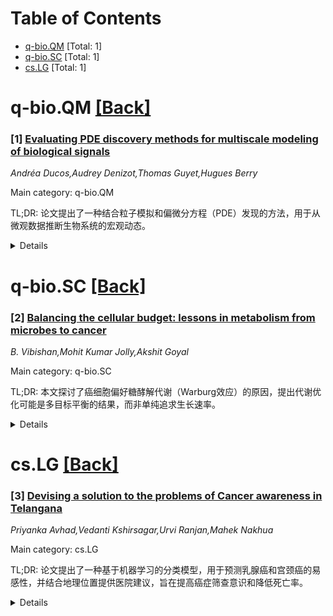 <div id=toc></div>

# Table of Contents

- [q-bio.QM](#q-bio.QM) [Total: 1]
- [q-bio.SC](#q-bio.SC) [Total: 1]
- [cs.LG](#cs.LG) [Total: 1]


<div id='q-bio.QM'></div>

# q-bio.QM [[Back]](#toc)

### [1] [Evaluating PDE discovery methods for multiscale modeling of biological signals](https://arxiv.org/abs/2506.20694)
*Andréa Ducos,Audrey Denizot,Thomas Guyet,Hugues Berry*

Main category: q-bio.QM

TL;DR: 论文提出了一种结合粒子模拟和偏微分方程（PDE）发现的方法，用于从微观数据推断生物系统的宏观动态。


<details>
  <summary>Details</summary>
Motivation: 生物系统具有非线性、多尺度和部分未知的物理特性，难以直接表征其行为。研究旨在通过PDE发现填补微观与宏观之间的尺度鸿沟。

Method: 结合粒子模拟和PDE发现框架，评估五种PDE发现方法在钙扩散模拟中的表现。

Result: 部分方法能准确恢复扩散项，表明PDE发现可从微观数据捕捉宏观动态。

Conclusion: PDE发现方法在生物系统多尺度建模中具有潜力。

Abstract: Biological systems are non-linear, include unobserved variables and the
physical principles that govern their dynamics are partly unknown. This makes
the characterization of their behavior very challenging. Notably, their
activity occurs on multiple interdependent spatial and temporal scales that
require linking mechanisms across scales. To address the challenge of bridging
gaps between scales, we leverage partial differential equations (PDE)
discovery. PDE discovery suggests meso-scale dynamics characteristics from
micro-scale data. In this article, we present our framework combining
particle-based simulations and PDE discovery and conduct preliminary
experiments to assess equation discovery in controlled settings. We evaluate
five state-of-the-art PDE discovery methods on particle-based simulations of
calcium diffusion in astrocytes. The performances of the methods are evaluated
on both the form of the discovered equation and the forecasted temporal
variations of calcium concentration. Our results show that several methods
accurately recover the diffusion term, highlighting the potential of PDE
discovery for capturing macroscopic dynamics in biological systems from
microscopic data.

</details>


<div id='q-bio.SC'></div>

# q-bio.SC [[Back]](#toc)

### [2] [Balancing the cellular budget: lessons in metabolism from microbes to cancer](https://arxiv.org/abs/2506.20776)
*B. Vibishan,Mohit Kumar Jolly,Akshit Goyal*

Main category: q-bio.SC

TL;DR: 本文探讨了癌细胞偏好糖酵解代谢（Warburg效应）的原因，提出代谢优化可能是多目标平衡的结果，而非单纯追求生长速率。


<details>
  <summary>Details</summary>
Motivation: 研究Warburg效应的基础及其在癌细胞中的普遍性，试图从正常生理和微生物代谢中寻找解释。

Method: 通过比较正常哺乳动物生理和微生物的代谢变化，分析代谢优化的多目标性。

Result: 代谢偏好糖酵解可能是为了平衡能量成本与收益，而非仅追求快速生长。资源分配框架为研究代谢策略提供了新视角。

Conclusion: 代谢状态需结合环境背景评估，资源分配框架为理解癌细胞代谢策略提供了新工具。

Abstract: Cancer cells are often seen to prefer glycolytic metabolism over oxidative
phosphorylation even in the presence of oxygen-a phenomenon termed the Warburg
effect. Despite significant strides in the decades since its discovery, a clear
basis is yet to be established for the Warburg effect and why cancer cells show
such a preference for aerobic glycolysis. In this review, we draw on what is
known about similar metabolic shifts both in normal mammalian physiology and
overflow metabolism in microbes to shed new light on whether aerobic glycolysis
in cancer represents some form of optimisation of cellular metabolism. From
microbes to cancer, we find that metabolic shifts favouring glycolysis are
sometimes driven by the need for faster growth, but the growth rate is by no
means a universal goal of optimal metabolism. Instead, optimisation goals at
the cellular level are often multi-faceted and any given metabolic state must
be considered in the context of both its energetic costs and benefits over a
range of environmental contexts. For this purpose, we identify the conceptual
framework of resource allocation as a potential testbed for the investigation
of the cost-benefit balance of cellular metabolic strategies. Such a framework
is also readily integrated with dynamical systems modelling, making it a
promising avenue for new answers to the age-old question of why cells, from
cancers to microbes, choose the metabolic strategies they do.

</details>


<div id='cs.LG'></div>

# cs.LG [[Back]](#toc)

### [3] [Devising a solution to the problems of Cancer awareness in Telangana](https://arxiv.org/abs/2506.21500)
*Priyanka Avhad,Vedanti Kshirsagar,Urvi Ranjan,Mahek Nakhua*

Main category: cs.LG

TL;DR: 论文提出了一种基于机器学习的分类模型，用于预测乳腺癌和宫颈癌的易感性，并结合地理位置提供医院建议，旨在提高癌症筛查意识和降低死亡率。


<details>
  <summary>Details</summary>
Motivation: 由于Telangana地区女性对乳腺癌和宫颈癌的筛查率极低，且缺乏相关症状和筛查知识的认知，作者希望通过技术手段提高癌症意识和筛查率。

Method: 采用决策树分类和支持向量机分类算法分别预测宫颈癌和乳腺癌的易感性，并开发系统提供就近医院建议和健康卡管理。

Result: 模型成功预测癌症易感性，系统整合了地理位置和健康记录功能，为癌症筛查和宣传提供了技术支持。

Conclusion: 该解决方案有助于提高癌症意识，降低死亡率，并提升Telangana地区居民的癌症知识水平。

Abstract: According to the data, the percent of women who underwent screening for
cervical cancer, breast and oral cancer in Telangana in the year 2020 was 3.3
percent, 0.3 percent and 2.3 percent respectively. Although early detection is
the only way to reduce morbidity and mortality, people have very low awareness
about cervical and breast cancer signs and symptoms and screening practices. We
developed an ML classification model to predict if a person is susceptible to
breast or cervical cancer based on demographic factors. We devised a system to
provide suggestions for the nearest hospital or Cancer treatment centres based
on the users location or address. In addition to this, we can integrate the
health card to maintain medical records of all individuals and conduct
awareness drives and campaigns. For ML classification models, we used decision
tree classification and support vector classification algorithms for cervical
cancer susceptibility and breast cancer susceptibility respectively. Thus, by
devising this solution we come one step closer to our goal which is spreading
cancer awareness, thereby, decreasing the cancer mortality and increasing
cancer literacy among the people of Telangana.

</details>
